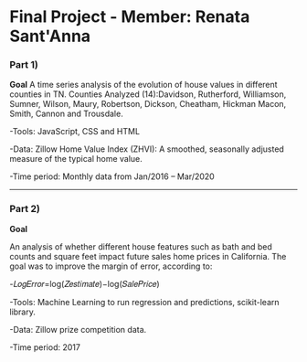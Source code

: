 # Final Project - Member: Renata Sant'Anna

### Part 1)

**Goal**
A time series analysis of the evolution of house values in different counties in TN. 
Counties Analyzed (14):Davidson, Rutherford, Williamson, Sumner, Wilson, Maury, Robertson, Dickson, Cheatham, Hickman Macon, Smith, Cannon and Trousdale. 

-Tools: JavaScript, CSS and HTML

-Data: Zillow Home Value Index (ZHVI): A smoothed, seasonally adjusted measure of the typical home value.

-Time period: Monthly data from Jan/2016 – Mar/2020

----------------------------------------------------------------------------------------------------------------------
### Part 2)

**Goal**

An analysis of whether different house features such as bath and bed counts and square feet impact future sales home prices in California. The goal was to improve the margin of error, according to:

-𝐿𝑜𝑔𝐸𝑟𝑟𝑜𝑟=log⁡(𝑍𝑒𝑠𝑡𝑖𝑚𝑎𝑡𝑒)−log⁡(𝑆𝑎𝑙𝑒𝑃𝑟𝑖𝑐𝑒)

-Tools: Machine Learning to run regression and predictions, scikit-learn library.

-Data: Zillow prize competition data.

-Time period: 2017




